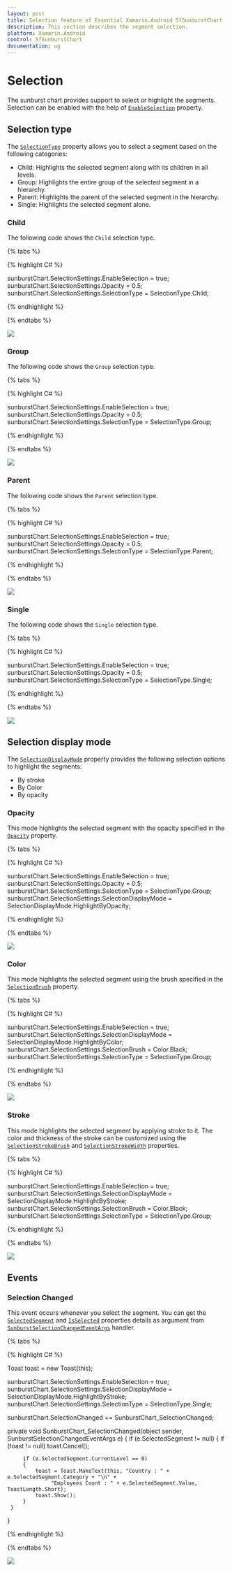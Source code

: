 ```yaml
---
layout: post
title: Selection feature of Essential Xamarin.Android SfSunburstChart
description: This section describes the segment selection.
platform: Xamarin.Android
control: SfSunburstChart
documentation: ug
---
```


# Selection

The sunburst chart provides support to select or highlight the segments. Selection can be enabled with the help of [`EnableSelection`](https://help.syncfusion.com/cr/xamarin-android/Syncfusion.SfSunburstChart.Android.SelectionSettings.html#Syncfusion_SfSunburstChart_Android_SelectionSettings_EnableSelection) property.

## Selection type

The [`SelectionType`](https://help.syncfusion.com/cr/xamarin-android/Syncfusion.SfSunburstChart.Android.SelectionSettings.html#Syncfusion_SfSunburstChart_Android_SelectionSettings_SelectionType) property allows you to select a segment based on the following categories:

* Child: Highlights the selected segment along with its children in all levels.
* Group: Highlights the entire group of the selected segment in a hierarchy.
* Parent: Highlights the parent of the selected segment in the hierarchy.
* Single: Highlights the selected segment alone.

### Child

The following code shows the `Child` selection type.

{% tabs %} 

{% highlight C# %} 

  sunburstChart.SelectionSettings.EnableSelection = true;
  sunburstChart.SelectionSettings.Opacity = 0.5;
  sunburstChart.SelectionSettings.SelectionType = SelectionType.Child;            

{% endhighlight %}

{% endtabs %} 

![](Selection_images/Child.jpg)

### Group

The following code shows the `Group` selection type.

{% tabs %} 

{% highlight C# %} 

  sunburstChart.SelectionSettings.EnableSelection = true;
  sunburstChart.SelectionSettings.Opacity = 0.5;
  sunburstChart.SelectionSettings.SelectionType = SelectionType.Group;            

{% endhighlight %}

{% endtabs %} 

![](Selection_images/Group.jpg)

### Parent

The following code shows the `Parent` selection type.

{% tabs %} 

{% highlight C# %} 

  sunburstChart.SelectionSettings.EnableSelection = true;
  sunburstChart.SelectionSettings.Opacity = 0.5;
  sunburstChart.SelectionSettings.SelectionType = SelectionType.Parent;            

{% endhighlight %}

{% endtabs %} 

![](Selection_images/Parent.jpg)

### Single

The following code shows the `Single` selection type.

{% tabs %} 

{% highlight C# %} 

  sunburstChart.SelectionSettings.EnableSelection = true;
  sunburstChart.SelectionSettings.Opacity = 0.5;
  sunburstChart.SelectionSettings.SelectionType = SelectionType.Single;

{% endhighlight %}

{% endtabs %} 

![](Selection_images/Single.jpg)

## Selection display mode

The [`SelectionDisplayMode`](https://help.syncfusion.com/cr/xamarin-android/Syncfusion.SfSunburstChart.Android.SelectionSettings.html#Syncfusion_SfSunburstChart_Android_SelectionSettings_SelectionDisplayMode) property provides the following selection options to highlight the segments:

* By stroke
* By Color
* By opacity

### Opacity

This mode highlights the selected segment with the opacity specified in the [`Opacity`](https://help.syncfusion.com/cr/xamarin-android/Syncfusion.SfSunburstChart.Android.SelectionSettings.html#Syncfusion_SfSunburstChart_Android_SelectionSettings_Opacity) property.

{% tabs %} 

{% highlight C# %} 

  sunburstChart.SelectionSettings.EnableSelection = true;
  sunburstChart.SelectionSettings.Opacity = 0.5;           
  sunburstChart.SelectionSettings.SelectionType = SelectionType.Group;
  sunburstChart.SelectionSettings.SelectionDisplayMode = SelectionDisplayMode.HighlightByOpacity;

{% endhighlight %}

{% endtabs %} 

![](Selection_images/Group.jpg)

### Color

This mode highlights the selected segment using the brush specified in the [`SelectionBrush`](https://help.syncfusion.com/cr/xamarin-android/Syncfusion.SfSunburstChart.Android.SelectionSettings.html#Syncfusion_SfSunburstChart_Android_SelectionSettings_SelectionBrush) property.

{% tabs %}

{% highlight C# %} 

  sunburstChart.SelectionSettings.EnableSelection = true;  
  sunburstChart.SelectionSettings.SelectionDisplayMode = SelectionDisplayMode.HighlightByColor;          
  sunburstChart.SelectionSettings.SelectionBrush = Color.Black;
  sunburstChart.SelectionSettings.SelectionType = SelectionType.Group;          

{% endhighlight %}

{% endtabs %} 

![](Selection_images/ColorSelection.png)

### Stroke

This mode highlights the selected segment by applying stroke to it. The color and thickness of the stroke can be customized using the [`SelectionStrokeBrush`](https://help.syncfusion.com/cr/xamarin-android/Syncfusion.SfSunburstChart.Android.SelectionSettings.html#Syncfusion_SfSunburstChart_Android_SelectionSettings_SelectionStrokeBrush) and [`SelectionStrokeWidth`](https://help.syncfusion.com/cr/xamarin-android/Syncfusion.SfSunburstChart.Android.SelectionSettings.html#Syncfusion_SfSunburstChart_Android_SelectionSettings_SelectionStrokeWidth) properties.

{% tabs %}

{% highlight C# %} 

  sunburstChart.SelectionSettings.EnableSelection = true;
  sunburstChart.SelectionSettings.SelectionDisplayMode = SelectionDisplayMode.HighlightByStroke;           
  sunburstChart.SelectionSettings.SelectionBrush = Color.Black;
  sunburstChart.SelectionSettings.SelectionType = SelectionType.Group;          

{% endhighlight %}

{% endtabs %} 

![](Selection_images/StrokeSelection.png)

## Events

### Selection Changed

This event occurs whenever you select the segment. You can get the [`SelectedSegment`](https://help.syncfusion.com/cr/xamarin-android/Syncfusion.SfSunburstChart.Android.SunburstSelectionChangedEventArgs.html#Syncfusion_SfSunburstChart_Android_SunburstSelectionChangedEventArgs_SelectedSegment) and [`IsSelected`](https://help.syncfusion.com/cr/xamarin-android/Syncfusion.SfSunburstChart.Android.SunburstSelectionChangedEventArgs.html#Syncfusion_SfSunburstChart_Android_SunburstSelectionChangedEventArgs_IsSelected) properties details as argument from [`SunburstSelectionChangedEventArgs`](https://help.syncfusion.com/cr/xamarin-android/Syncfusion.SfSunburstChart.Android.SunburstSelectionChangedEventArgs.html) handler.

{% tabs %} 

{% highlight C# %}

  Toast toast = new Toast(this); 

  sunburstChart.SelectionSettings.EnableSelection = true;
  sunburstChart.SelectionSettings.SelectionDisplayMode = SelectionDisplayMode.HighlightByStroke;  
  sunburstChart.SelectionSettings.SelectionType = SelectionType.Single;     

  sunburstChart.SelectionChanged += SunburstChart_SelectionChanged;   

  private void SunburstChart_SelectionChanged(object sender, SunburstSelectionChangedEventArgs e)
  {
     if (e.SelectedSegment != null)
     {
         if (toast != null)
            toast.Cancel();                

         if (e.SelectedSegment.CurrentLevel == 0)
         {
             toast = Toast.MakeText(this, "Country : " + e.SelectedSegment.Category + "\n" +
                  "Employees Count : " + e.SelectedSegment.Value, ToastLength.Short);
             toast.Show();                   
         }               
     }            
  }

{% endhighlight %}

{% endtabs %} 

![](Selection_images/Event.png)
